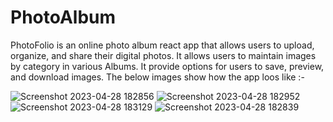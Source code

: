# PhotoAlbum

PhotoFolio is an online photo album react app that allows users to upload, organize, and share their digital photos. It allows users to maintain images by category in various Albums. It provide options for users to save, preview, and download images.
The below images show how the app loos like :-

![Screenshot 2023-04-28 182856](https://github.com/RajatKumar31/PhotoAlbum/assets/126240896/a441005a-7174-4f42-80d6-faccc7125a90)
![Screenshot 2023-04-28 182952](https://github.com/RajatKumar31/PhotoAlbum/assets/126240896/772647af-c7e9-4a3e-a65f-dbe1fa354940)
![Screenshot 2023-04-28 183129](https://github.com/RajatKumar31/PhotoAlbum/assets/126240896/111d3c59-84dc-409f-82b0-5586d762bef6)
![Screenshot 2023-04-28 182839](https://github.com/RajatKumar31/PhotoAlbum/assets/126240896/5bd830ae-a53f-4499-b8b7-138a0cb9ef5b)